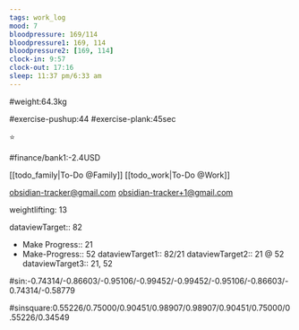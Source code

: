 ```yaml
---
tags: work_log
mood: 7
bloodpressure: 169/114
bloodpressure1: 169, 114
bloodpressure2: [169, 114]
clock-in: 9:57
clock-out: 17:16
sleep: 11:37 pm/6:33 am
---
```


#weight:64.3kg

#exercise-pushup:44
#exercise-plank:45sec


⭐


#finance/bank1:-2.4USD

[[todo_family|To-Do @Family]]
[[todo_work|To-Do @Work]]

obsidian-tracker@gmail.com
obsidian-tracker+1@gmail.com

weightlifting: 13

dataviewTarget:: 82
- Make Progress:: 21
- Make-Progress:: 52
dataviewTarget1:: 82/21
dataviewTarget2:: 21 @ 52
dataviewTarget3:: 21, 52

#sin:-0.74314/-0.86603/-0.95106/-0.99452/-0.99452/-0.95106/-0.86603/-0.74314/-0.58779

#sinsquare:0.55226/0.75000/0.90451/0.98907/0.98907/0.90451/0.75000/0.55226/0.34549

